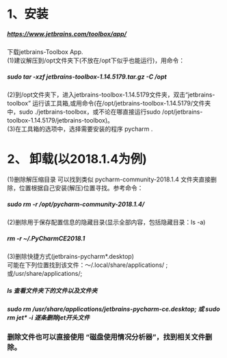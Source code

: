 # 1、安装  
##### https://www.jetbrains.com/toolbox/app/ 
下载jetbrains-Toolbox App.  
(1)建议解压到/opt文件夹下(不放在/opt下似乎也能运行)，用命令：   
##### sudo tar -xzf jetbrains-toolbox-1.14.5179.tar.gz -C /opt  
(2)到/opt文件夹下，进入jetbrains-toolbox-1.14.5179文件夹，双击“jetbrains-toolbox” 运行该工具箱,或用命令(在/opt/jetbrains-toolbox-1.14.5179/文件夹中，sudo ./jetbrains-toolbox，或不论在哪直接运行sudo /opt/jetbrains-toolbox-1.14.5179/jetbrains-toolbox)。  
(3)在工具箱的选项中，选择需要安装的程序 pycharm .  
# 2、 卸载(以2018.1.4为例)
(1)删除解压缩目录
可以找到类似 pycharm-community-2018.1.4 文件夹直接删除，位置根据自己安装(解压)位置寻找。参考命令：
##### sudo rm -r /opt/pycharm-community-2018.1.4/

(2)删除用于保存配置信息的隐藏目录(显示全部内容，包括隐藏目录：ls -a)

##### rm -r ~/.PyCharmCE2018.1

(3)删除快捷方式(jetbrains-pycharm*.desktop)  
可能在下列位置找到该文件：～/.local/share/applications/ ; 或/usr/share/applications/;  
##### ls 查看文件夹下的文件以及文件夹
##### sudo rm /usr/share/applications/jetbrains-pycharm-ce.desktop; 或 sudo rm jet* -i 逐条删除jet开头文件
### 删除文件也可以直接使用 “磁盘使用情况分析器”，找到相关文件删除。

